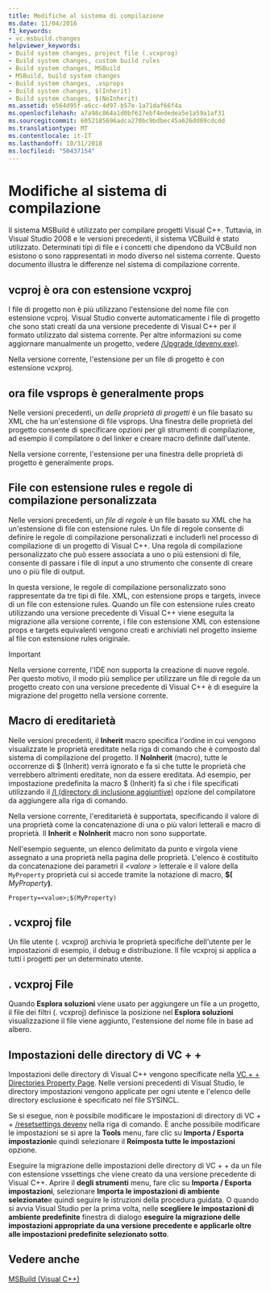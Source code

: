```yaml
---
title: Modifiche al sistema di compilazione
ms.date: 11/04/2016
f1_keywords:
- vc.msbuild.changes
helpviewer_keywords:
- Build system changes, project file (.vcxprog)
- Build system changes, custom build rules
- Build system changes, MSBuild
- MSBuild, build system changes
- Build system changes, .vsprops
- Build system changes, $(Inherit)
- Build system changes, $(NoInherit)
ms.assetid: e564d95f-a6cc-4d97-b57e-1a71daf66f4a
ms.openlocfilehash: a7a98c864a1d0bf617ebf4ededea5e1a59a1af31
ms.sourcegitcommit: 6052185696adca270bc9bdbec45a626dd89cdcdd
ms.translationtype: MT
ms.contentlocale: it-IT
ms.lasthandoff: 10/31/2018
ms.locfileid: "50437154"
---
```

# <a name="build-system-changes"></a>Modifiche al sistema di compilazione

Il sistema MSBuild è utilizzato per compilare progetti Visual C++. Tuttavia, in Visual Studio 2008 e le versioni precedenti, il sistema VCBuild è stato utilizzato. Determinati tipi di file e i concetti che dipendono da VCBuild non esistono o sono rappresentati in modo diverso nel sistema corrente. Questo documento illustra le differenze nel sistema di compilazione corrente.

## <a name="vcproj-is-now-vcxproj"></a>vcproj è ora con estensione vcxproj

I file di progetto non è più utilizzano l'estensione del nome file con estensione vcproj. Visual Studio converte automaticamente i file di progetto che sono stati creati da una versione precedente di Visual C++ per il formato utilizzato dal sistema corrente. Per altre informazioni su come aggiornare manualmente un progetto, vedere [/Upgrade (devenv.exe)](/visualstudio/ide/reference/upgrade-devenv-exe).

Nella versione corrente, l'estensione per un file di progetto è con estensione vcxproj.

## <a name="vsprops-is-now-props"></a>ora file vsprops è generalmente props

Nelle versioni precedenti, un *delle proprietà di progetti* è un file basato su XML che ha un'estensione di file vsprops. Una finestra delle proprietà del progetto consente di specificare opzioni per gli strumenti di compilazione, ad esempio il compilatore o del linker e creare macro definite dall'utente.

Nella versione corrente, l'estensione per una finestra delle proprietà di progetto è generalmente props.

## <a name="custom-build-rules-and-rules-files"></a>File con estensione rules e regole di compilazione personalizzata

Nelle versioni precedenti, un *file di regole* è un file basato su XML che ha un'estensione di file con estensione rules. Un file di regole consente di definire le regole di compilazione personalizzati e includerli nel processo di compilazione di un progetto di Visual C++. Una regola di compilazione personalizzato che può essere associata a uno o più estensioni di file, consente di passare i file di input a uno strumento che consente di creare uno o più file di output.

In questa versione, le regole di compilazione personalizzato sono rappresentate da tre tipi di file. XML, con estensione props e targets, invece di un file con estensione rules. Quando un file con estensione rules creato utilizzando una versione precedente di Visual C++ viene eseguita la migrazione alla versione corrente, i file con estensione XML con estensione props e targets equivalenti vengono creati e archiviati nel progetto insieme al file con estensione rules originale.

> [!IMPORTANT]
>  Nella versione corrente, l'IDE non supporta la creazione di nuove regole. Per questo motivo, il modo più semplice per utilizzare un file di regole da un progetto creato con una versione precedente di Visual C++ è di eseguire la migrazione del progetto nella versione corrente.

## <a name="inheritance-macros"></a>Macro di ereditarietà

Nelle versioni precedenti, il **Inherit** macro specifica l'ordine in cui vengono visualizzate le proprietà ereditate nella riga di comando che è composto dal sistema di compilazione del progetto. Il **NoInherit** (macro), tutte le occorrenze di $ (Inherit) verrà ignorato e fa sì che tutte le proprietà che verrebbero altrimenti ereditate, non da essere ereditata. Ad esempio, per impostazione predefinita la macro $ (Inherit) fa sì che i file specificati utilizzando il [/I (directory di inclusione aggiuntive)](../build/reference/i-additional-include-directories.md) opzione del compilatore da aggiungere alla riga di comando.

Nella versione corrente, l'ereditarietà è supportata, specificando il valore di una proprietà come la concatenazione di una o più valori letterali e macro di proprietà. Il **Inherit** e **NoInherit** macro non sono supportate.

Nell'esempio seguente, un elenco delimitato da punto e virgola viene assegnato a una proprietà nella pagina delle proprietà. L'elenco è costituito da concatenazione dei parametri il  *\<valore >* letterale e il valore della `MyProperty` proprietà cui si accede tramite la notazione di macro, **$(**  <em>MyProperty</em>**)**.

```
Property=<value>;$(MyProperty)
```

## <a name="vcxprojuser-files"></a>. vcxproj file

Un file utente (. vcxproj) archivia le proprietà specifiche dell'utente per le impostazioni di esempio, il debug e distribuzione. Il file vcxproj si applica a tutti i progetti per un determinato utente.

## <a name="vcxprojfilters-file"></a>. vcxproj File

Quando **Esplora soluzioni** viene usato per aggiungere un file a un progetto, il file dei filtri (. vcxproj) definisce la posizione nel **Esplora soluzioni** visualizzazione il file viene aggiunto, l'estensione del nome file in base ad albero.

## <a name="vc-directories-settings"></a>Impostazioni delle directory di VC + +

Impostazioni delle directory di Visual C++ vengono specificate nella [VC + + Directories Property Page](../ide/vcpp-directories-property-page.md). Nelle versioni precedenti di Visual Studio, le directory impostazioni vengono applicate per ogni utente e l'elenco delle directory esclusione è specificato nel file SYSINCL.

Se si esegue, non è possibile modificare le impostazioni di directory di VC + + [/resetsettings devenv](/visualstudio/ide/reference/resetsettings-devenv-exe) nella riga di comando. È anche possibile modificare le impostazioni se si apre la **Tools** menu, fare clic su **Importa / Esporta impostazioni**e quindi selezionare il **Reimposta tutte le impostazioni** opzione.

Eseguire la migrazione delle impostazioni delle directory di VC + + da un file con estensione vssettings che viene creato da una versione precedente di Visual C++. Aprire il **degli strumenti** menu, fare clic su **Importa / Esporta impostazioni**, selezionare **Importa le impostazioni di ambiente selezionate**e quindi seguire le istruzioni della procedura guidata. O quando si avvia Visual Studio per la prima volta, nelle **scegliere le impostazioni di ambiente predefinite** finestra di dialogo **eseguire la migrazione delle impostazioni appropriate da una versione precedente e applicarle oltre alle impostazioni predefinite selezionato sotto**.

## <a name="see-also"></a>Vedere anche

[MSBuild (Visual C++)](../build/msbuild-visual-cpp.md)